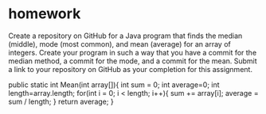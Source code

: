 # homework
Create a repository on GitHub for a Java program that finds the median (middle), mode (most common), and mean (average) for an array of integers. Create your program in such a way that you have a commit for the median method, a commit for the mode, and a commit for the mean. Submit a link to your repository on GitHub as your completion for this assignment.

public static int Mean(int array[]){
int sum = 0;
int average=0;
int length=array.length;
for(int i = 0; i < length; i++){
sum += array[i];
average = sum / length;
}
return average;
}
